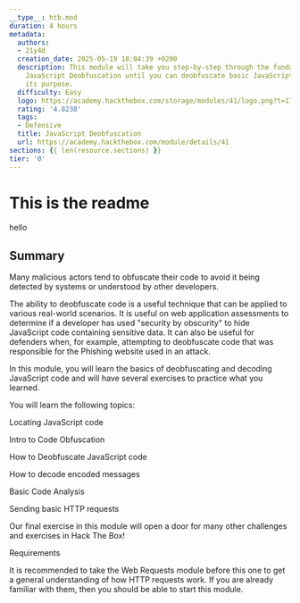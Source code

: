 ```yaml
---
__type__: htb.mod
duration: 4 hours
metadata:
  authors:
  - 21y4d
  creation_date: 2025-05-19 18:04:39 +0200
  description: This module will take you step-by-step through the fundamentals of
    JavaScript Deobfuscation until you can deobfuscate basic JavaScript code and understand
    its purpose.
  difficulty: Easy
  logo: https://academy.hackthebox.com/storage/modules/41/logo.png?t=1739540143
  rating: '4.8238'
  tags:
  - Defensive
  title: JavaScript Deobfuscation
  url: https://academy.hackthebox.com/module/details/41
sections: {{ len(resource.sections) }} 
tier: '0'
---
```


# This is the readme

hello

## Summary

Many malicious actors tend to obfuscate their code to avoid it being detected
by systems or understood by other developers.


The ability to deobfuscate code is a useful technique that can be applied to various
real-world scenarios. It is useful on web application assessments to determine if
a developer has used \"security by obscurity\" to hide JavaScript code containing
sensitive data. It can also be useful for defenders when, for example, attempting
to deobfuscate code that was responsible for the Phishing website used in an attack.


In this module, you will learn the basics of deobfuscating and decoding JavaScript
code and will have several exercises to practice what you learned.


You will learn the following topics:


Locating JavaScript code

Intro to Code Obfuscation

How to Deobfuscate JavaScript code

How to decode encoded messages

Basic Code Analysis

Sending basic HTTP requests


Our final exercise in this module will open a door for many other challenges and
exercises in Hack The Box!


Requirements


It is recommended to take the Web Requests module before this one to get a general
understanding of how HTTP requests work. If you are already familiar with them,
then you should be able to start this module.
